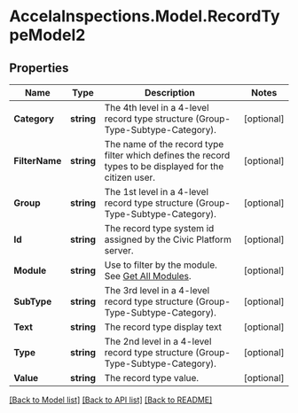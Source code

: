 # AccelaInspections.Model.RecordTypeModel2
## Properties

Name | Type | Description | Notes
------------ | ------------- | ------------- | -------------
**Category** | **string** | The 4th level in a 4-level record type structure (Group-Type-Subtype-Category). | [optional] 
**FilterName** | **string** | The name of the record type filter which defines the record types to be displayed for the citizen user. | [optional] 
**Group** | **string** | The 1st level in a 4-level record type structure (Group-Type-Subtype-Category). | [optional] 
**Id** | **string** | The record type system id assigned by the Civic Platform server. | [optional] 
**Module** | **string** | Use to filter by the module. See [Get All Modules](./api-settings.html#operation/v4.get.settings.modules). | [optional] 
**SubType** | **string** | The 3rd level in a 4-level record type structure (Group-Type-Subtype-Category). | [optional] 
**Text** | **string** | The record type display text | [optional] 
**Type** | **string** | The 2nd level in a 4-level record type structure (Group-Type-Subtype-Category). | [optional] 
**Value** | **string** | The record type value. | [optional] 

[[Back to Model list]](../README.md#documentation-for-models) [[Back to API list]](../README.md#documentation-for-api-endpoints) [[Back to README]](../README.md)

